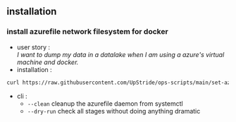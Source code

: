 ## installation
### install azurefile network filesystem for docker
- user story :<br/>
*I want to dump my data in a datalake when I am using a azure's virtual machine and docker.*
- installation :
```bash
curl https://raw.githubusercontent.com/UpStride/ops-scripts/main/set-azurefile/install-azure-driver.sh | sudo bash
```
- cli :
  - `--clean` cleanup the azurefile daemon from systemctl
  - `--dry-run` check all stages without doing anything dramatic